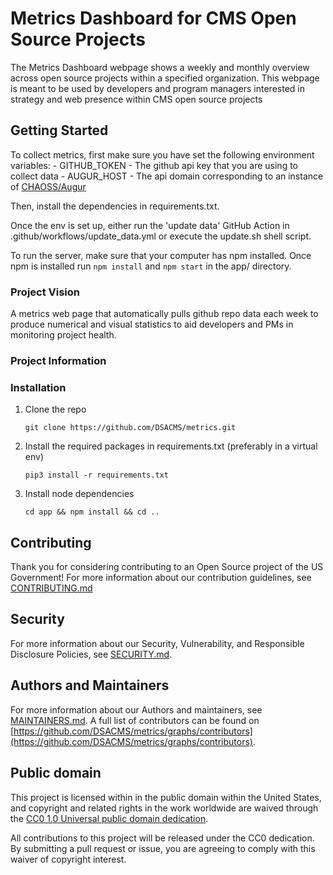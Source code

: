 <!--- # NOTE: Modify sections marked with `TODO` and then rename the file.-->

# Metrics Dashboard for CMS Open Source Projects
The Metrics Dashboard webpage shows a weekly and monthly overview across open source projects within a specified organization. This webpage is meant to be used by developers and program managers interested in strategy and web presence within CMS open source projects

## Getting Started
To collect metrics, first make sure you have set the following environment variables:
    - GITHUB_TOKEN - The github api key that you are using to collect data
    - AUGUR_HOST - The api domain corresponding to an instance of [CHAOSS/Augur](https://github.com/chaoss/augur/)

Then, install the dependencies in requirements.txt.

Once the env is set up, either run the 'update data' GitHub Action in .github/workflows/update_data.yml or execute the update.sh shell
script.


To run the server, make sure that your computer has npm installed.
Once npm is installed run `npm install` and `npm start` in the app/ directory.

### Project Vision
A metrics web page that automatically pulls github repo data each week to produce numerical and visual statistics to aid developers and PMs in monitoring project health. 

### Project Information
<!-- Example Innersource Project Info
 * [Project Website](https://cms.gov/digital-service-cms)
 * [Project Documentation:](https://confluence.cms.gov/)
 * [Project Sprint/Roadmap:](https://jira.cms.gov/)
 * [Project Slack Channel:](https://cmsgov.slack.com/archives/XXXXXXXXXX)
 * [Project Tools/Hosting/Deployment:](https://confluence.cms.gov)
 * Project Keyword(s) for Search: KEYWORD1, KEYWORD2
 * Project Members:
    * Team Lead: Remy
    * Fullstack intern: Nicole
    * Fullstack intern: Shweta
    PO, Delivery Lead, Approvers, Trusted Committers etc.
-->

<!-- Example Open Source Info
 * [Project Website](https://cms.gov/digital-service-cms)
 * [Project Documentation:](https://confluence.cms.gov/)
 * Public Contact: opensource@cms.hhs.gov (**NOTE: Do not use individual/personal email addresses**)
 * Follow [@CMSgov](https://twitter.com/cmsgov) on Twitter for updates.
-->

### Installation

1. Clone the repo

    `git clone https://github.com/DSACMS/metrics.git`

2. Install the required packages in requirements.txt (preferably in a virtual env)

    `pip3 install -r requirements.txt`
    

3. Install node dependencies

    `cd app && npm install && cd ..`

## Contributing

Thank you for considering contributing to an Open Source project of the US
Government! For more information about our contribution guidelines, see
[CONTRIBUTING.md](CONTRIBUTING.md)

## Security

For more information about our Security, Vulnerability, and Responsible
Disclosure Policies, see [SECURITY.md](SECURITY.md).

## Authors and Maintainers

For more information about our Authors and maintainers, see [MAINTAINERS.md](MAINTAINERS.md).
A full list of contributors can be found on [https://github.com/DSACMS/metrics/graphs/contributors](https://github.com/DSACMS/metrics/graphs/contributors).

## Public domain

This project is licensed within in the public domain within the United States,
and copyright and related rights in the work worldwide are waived through the
[CC0 1.0 Universal public domain
dedication](https://creativecommons.org/publicdomain/zero/1.0/).

All contributions to this project will be released under the CC0 dedication. By
submitting a pull request or issue, you are agreeing to comply with this waiver
of copyright interest.
